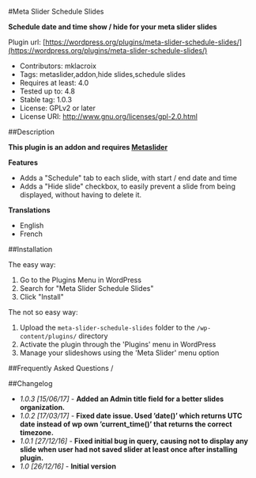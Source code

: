 
#Meta Slider Schedule Slides

**Schedule date and time show / hide for your meta slider slides**

Plugin url: [https://wordpress.org/plugins/meta-slider-schedule-slides/](https://wordpress.org/plugins/meta-slider-schedule-slides/)

- Contributors: mklacroix
- Tags: metaslider,addon,hide slides,schedule slides
- Requires at least: 4.0
- Tested up to: 4.8
- Stable tag: 1.0.3
- License: GPLv2 or later
- License URI: http://www.gnu.org/licenses/gpl-2.0.html


##Description

**This plugin is an addon and requires [Metaslider](https://wordpress.org/plugins/ml-slider)**

**Features**

* Adds a "Schedule" tab to each slide, with start / end date and time
* Adds a "Hide slide" checkbox, to easily prevent a slide from being displayed, without having to delete it. 

**Translations**

* English
* French

##Installation

The easy way:

1. Go to the Plugins Menu in WordPress
1. Search for "Meta Slider Schedule Slides"
1. Click "Install"

The not so easy way:

1. Upload the `meta-slider-schedule-slides` folder to the `/wp-content/plugins/` directory
1. Activate the plugin through the 'Plugins' menu in WordPress
1. Manage your slideshows using the 'Meta Slider' menu option

##Frequently Asked Questions
/

##Changelog

- *1.0.3 [15/06/17]* - **Added an Admin title field for a better slides organization.**
- *1.0.2 [17/03/17]* - **Fixed date issue. Used ’date()’ which returns UTC date  instead of wp own ’current_time()’ that returns the correct timezone.**  
- *1.0.1 [27/12/16]* - **Fixed initial bug in query, causing not to display any slide when user had not saved slider at least once after installing plugin.** 
- *1.0 [26/12/16]* - **Initial version**
